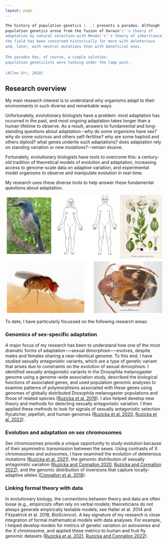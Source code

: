 ```yaml
---
layout: page
---
```


```bash
The history of population genetics [...] presents a paradox. Although 
population genetics arose from the fusion of Darwin'\''s theory of 
adaptation by natural selection with Mendel'\''s theory of inheritance, 
the field has been concerned historically far more with deleterious 
and, later, with neutral mutations than with beneficial ones.
 
The paradox has, of course, a simple solution: 
population geneticists were looking under the lamp post. 

(Allen Orr, 2010)
```

## Research overview

My main research interest is to understand why organisms adapt to their environments in such diverse and remarkable ways.

Unfortunately, evolutionary biologists have a problem: most adaptation has occurred in the past, and most ongoing adaptation takes longer than a human lifetime to observe. As a result, answers to fundamental and long-standing questions about adaptation--why do some organisms have sex? why do some outcross and others self-fertilise? why are some haploid and others diploid? what genes underlie such adaptations? does adaptation rely on standing variation or new mutations?--remain elusive. 

Fortunately, evolutionary biologists have tools to overcome this: a century-old tradition of theoretical models of evolution and adaptation, increasing access to genome-scale data on adaptive variation, and experimental model organisms to observe and manipulate evolution in real-time. 

My research uses these diverse tools to help answer these fundamental questions about adaptation.

![Pic](/assets/Sexualantagonismimage.png)

To date, I have particularly focussed on the following research areas: 

### Genomics of sex-specific adaptation
A major focus of my research has been to understand how one of the most dramatic forms of adaptation-—sexual dimorphism-—evolves, despite males and females sharing a near-identical genome. To this end, I have studied sexually antagonistic variants, which are a type of genetic variant that arises due to constraints on the evolution of sexual dimorphism. I identified sexually antagonistic variants in the Drosophila melanogaster genome using a genome-wide association study, described the biological functions of associated genes, and used population genomic analyses to examine patterns of polymorphisms associated with these genes using genomes of globally distributed Drosophila melanogaster populations and those of related species ([Ruzicka et al. 2019](/assets/Ruzickaetal2019PlosBiol.pdf)). 
I also helped develop new theory and methods for detecting sexually antagonistic variation. I then applied these methods to look for signals of sexually antagonistic selection flycatcher, pipefish, and human genomes ([Ruzicka et al. 2020](/assets/Ruzickaetal2020EvolLett.pdf), [Ruzicka et al. 2022](/assets/RuzickaandConnallon2022ProcB.pdf)). 

### Evolution and adaptation on sex chromosomes
Sex chromosomes provide a unique opportunity to study evolution because of their asymmetric transmission between the sexes. Using contrasts of X chromosomes and autosomes, I have examined the evolution of deleterious mutations ([Ruzicka et al. 2021](/assets/Ruzickaetal2021Genetics.pdf)), the genomic distribution of sexually antagonistic variation ([Ruzicka and Connallon 2020](/assets/RuzickaandConnallon2020ProcB.pdf), [Ruzicka and Connallon 2022](/assets/RuzickaandConnallon2022ProcB.pdf)), and the genomic distribution of inversions that capture locally-adaptive alleles ([Connallon et al. 2018](/assets/Connallonetal2018PhilTrans.pdf)).

### Linking formal theory with data
In evolutionary biology, the connections between theory and data are often loose (e.g., empiricists often rely on verbal models; theoreticians do not always generate empirically testable models; see Haller et al. 2014 and Fitzpatrick et al. 2018, *BioScience*). A key signature of my research is close integration of formal mathematical models with data analyses. For example, I helped develop models for metrics of genetic variation on autosomes and the X chromosome, and applied these metrics to human and fruit fly genomic datasets ([Ruzicka et al. 2021](/assets/Ruzickaetal2021Genetics.pdf), [Ruzicka and Connallon 2022](/assets/RuzickaandConnallon2020ProcB.pdf)). 



